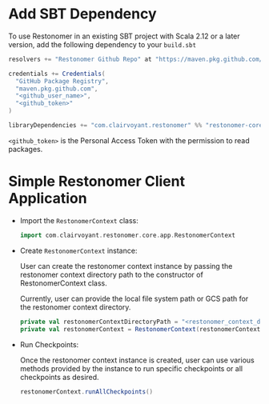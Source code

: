 # Add SBT Dependency

To use Restonomer in an existing SBT project with Scala 2.12 or a later version, 
add the following dependency to your `build.sbt`

```sbt
resolvers += "Restonomer Github Repo" at "https://maven.pkg.github.com/teamclairvoyant/restonomer/"

credentials += Credentials(
  "GitHub Package Registry",
  "maven.pkg.github.com",
  "<github_user_name>",
  "<github_token>"
)

libraryDependencies += "com.clairvoyant.restonomer" %% "restonomer-core" % "2.2.0"
```

`<github_token>` is the Personal Access Token with the permission to read packages.

# Simple Restonomer Client Application

* Import the `RestonomerContext` class:

  ```scala
  import com.clairvoyant.restonomer.core.app.RestonomerContext
  ```

* Create `RestonomerContext` instance:

  User can create the restonomer context instance by passing the restonomer context directory path to the constructor 
  of RestonomerContext class.

  Currently, user can provide the local file system path or GCS path for the restonomer context directory.

  ```scala
  private val restonomerContextDirectoryPath = "<restonomer_context_directory_path>"
  private val restonomerContext = RestonomerContext(restonomerContextDirectoryPath)
  ```

* Run Checkpoints:

  Once the restonomer context instance is created, user can use various methods provided by the instance to run specific 
  checkpoints or all checkpoints as desired.

  ```scala
  restonomerContext.runAllCheckpoints()
  ```